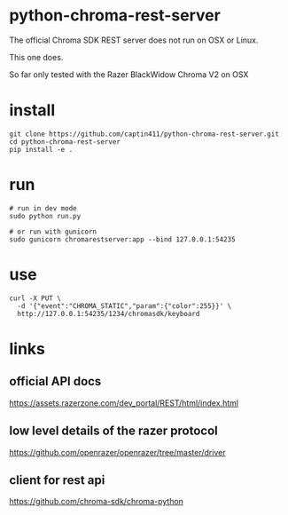 # python-chroma-rest-server

The official Chroma SDK REST server does not run on OSX or Linux.

This one does.

So far only tested with the Razer BlackWidow Chroma V2 on OSX

# install

```
git clone https://github.com/captin411/python-chroma-rest-server.git
cd python-chroma-rest-server
pip install -e .
```

# run

```
# run in dev mode
sudo python run.py

# or run with gunicorn
sudo gunicorn chromarestserver:app --bind 127.0.0.1:54235
```

# use

```
curl -X PUT \
  -d '{"event":"CHROMA_STATIC","param":{"color":255}}' \
  http://127.0.0.1:54235/1234/chromasdk/keyboard
```

# links

## official API docs

https://assets.razerzone.com/dev_portal/REST/html/index.html

## low level details of the razer protocol

https://github.com/openrazer/openrazer/tree/master/driver

## client for rest api

https://github.com/chroma-sdk/chroma-python

